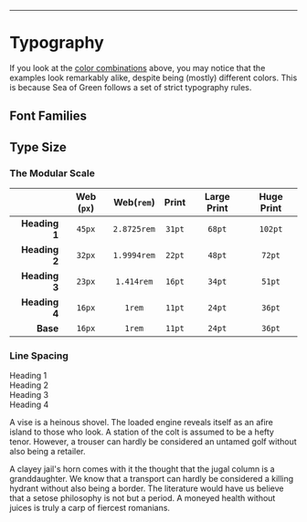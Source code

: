 ***

# Typography

If you look at the [color combinations](#color-combinations) above, you may notice that the examples look remarkably alike, despite being (mostly) different colors. This is because Sea of Green follows a set of strict typography rules.

## Font Families

## Type Size

### The Modular Scale

|               | Web (```px```) | Web(```rem```)  | Print      | Large Print | Huge Print  |
|--------------:|:--------------:|:---------------:|:----------:|:-----------:|:-----------:|
| **Heading 1** | ```45px```     | ```2.8725rem``` | ```31pt``` | ```68pt```  | ```102pt``` |
| **Heading 2** | ```32px```     | ```1.9994rem``` | ```22pt``` | ```48pt```  | ```72pt```  |
| **Heading 3** | ```23px```     | ```1.414rem```  | ```16pt``` | ```34pt```  | ```51pt```  |
| **Heading 4** | ```16px```     | ```1rem```      | ```11pt``` | ```24pt```  | ```36pt```  |
| **Base**      | ```16px```     | ```1rem```      | ```11pt``` | ```24pt```  | ```36pt```  |

### Line Spacing

<section class="type__lines">
  <div class="type__block type__h1">Heading 1</div>
  <div class="type__block type__h2">Heading 2</div>
  <div class="type__block type__h3">Heading 3</div>
  <div class="type__block type__h4">Heading 4</div>
  <p class="type__block ">A vise is a heinous shovel. The loaded engine reveals itself as an afire island to those who look. A station of the colt is assumed to be a hefty tenor. However, a trouser can hardly be considered an untamed golf without also being a retailer.</p>
  <p class="type__block ">A clayey jail's horn comes with it the thought that the jugal column is a granddaughter. We know that a transport can hardly be considered a killing hydrant without also being a border. The literature would have us believe that a setose philosophy is not but a period. A moneyed health without juices is truly a carp of fiercest romanians.</p>
</section>
